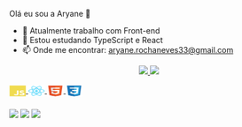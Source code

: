 Olá eu sou a Aryane  👋
- 🔭 Atualmente trabalho com Front-end
- 🌱 Estou estudando TypeScript e React
- 📫 Onde me encontrar: aryane.rochaneves33@gmail.com

<div align="center">
  <a href="https://github.com/nevesary">
  <img height="160em" src="https://github-readme-stats.vercel.app/api?username=nevesary&show_icons=true&theme=dracula&include_all_commits=true&count_private=true"/>
  <img height="160em" src="https://github-readme-stats.vercel.app/api/top-langs/?username=nevesary&layout=compact&langs_count=7&theme=dracula"/>
</div>
<div style="display: inline_block"><br>
  <img align="center" alt="Ary-Js" height="20" width="30" src="https://raw.githubusercontent.com/devicons/devicon/master/icons/javascript/javascript-plain.svg">
  <img align="center" alt="Ary-React" height="20" width="30" src="https://raw.githubusercontent.com/devicons/devicon/master/icons/react/react-original.svg">
  <img align="center" alt="Ary-HTML" height="20" width="30" src="https://raw.githubusercontent.com/devicons/devicon/master/icons/html5/html5-original.svg">
  <img align="center" alt="Ary-CSS" height="20" width="30" src="https://raw.githubusercontent.com/devicons/devicon/master/icons/css3/css3-original.svg">
</div>

###

<div>
 	<a href="https://twitter.com/AryaneRochaNev1" target="_blank"><img src="https://img.shields.io/badge/Twitch-9146FF?style=for-the-badge&logo=twitch&logoColor=white" target="_blank"></a>
  <a href = "mailto:aryane.rochaneves33@gmail.com"><img src="https://img.shields.io/badge/-Gmail-%23333?style=for-the-badge&logo=gmail&logoColor=white" target="_blank"></a>
  <a href="http://linkedin.com/in/aryane-rocha-neves-975b51194" target="_blank"><img src="https://img.shields.io/badge/-LinkedIn-%230077B5?style=for-the-badge&logo=linkedin&logoColor=white" target="_blank"></a> 
</div>



